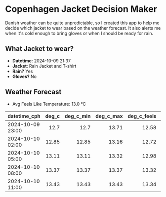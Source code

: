 
# Copenhagen Jacket Decision Maker

Danish weather can be quite unpredictable, so I created this app to help me decide which jacket to wear based on the weather forecast. 
It also alerts me when it's cold enough to bring gloves or when I should be ready for rain.

## What Jacket to wear?

- **Datetime**: 2024-10-09 21:37
- **Jacket**: Rain Jacket and T-shirt
- **Rain?** Yes
- **Gloves?** No

## Weather Forecast
- Avg Feels Like Temperature: 13.0 °C

| datetime_cph     |   deg_c |   deg_c_min |   deg_c_max |   deg_c_feels | weather   | wind   | rain   |
|:-----------------|--------:|------------:|------------:|--------------:|:----------|:-------|:-------|
| 2024-10-09 23:00 |   12.7  |       12.7  |       13.71 |         12.58 | Clouds    | Low    | None   |
| 2024-10-10 02:00 |   12.85 |       12.85 |       13.16 |         12.72 | Rain      | Low    | Medium |
| 2024-10-10 05:00 |   13.11 |       13.11 |       13.32 |         12.98 | Rain      | Medium | Medium |
| 2024-10-10 08:00 |   13.37 |       13.37 |       13.37 |         13.32 | Rain      | Low    | High   |
| 2024-10-10 11:00 |   13.43 |       13.43 |       13.43 |         13.34 | Rain      | Low    | Medium |
        